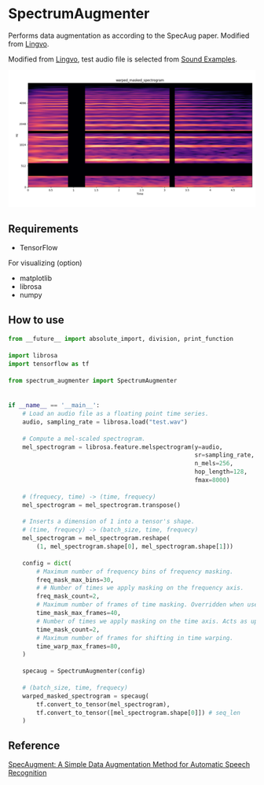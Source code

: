 # SpectrumAugmenter
Performs data augmentation as according to the SpecAug paper. Modified from [Lingvo](https://github.com/tensorflow/lingvo).

Modified from [Lingvo](https://github.com/tensorflow/lingvo), test audio file is selected from [Sound Examples](http://www.music.helsinki.fi/tmt/opetus/uusmedia/esim/index-e.html).


![](demo.png)


## Requirements
- TensorFlow

For visualizing (option)
  - matplotlib
  - librosa
  - numpy

## How to use

```python
from __future__ import absolute_import, division, print_function

import librosa
import tensorflow as tf

from spectrum_augmenter import SpectrumAugmenter


if __name__ == '__main__':
    # Load an audio file as a floating point time series.
    audio, sampling_rate = librosa.load("test.wav")

    # Compute a mel-scaled spectrogram.
    mel_spectrogram = librosa.feature.melspectrogram(y=audio,
                                                     sr=sampling_rate,
                                                     n_mels=256,
                                                     hop_length=128,
                                                     fmax=8000)

    # (frequecy, time) -> (time, frequecy)
    mel_spectrogram = mel_spectrogram.transpose()

    # Inserts a dimension of 1 into a tensor's shape. 
    # (time, frequecy) -> (batch_size, time, frequecy)
    mel_spectrogram = mel_spectrogram.reshape(
        (1, mel_spectrogram.shape[0], mel_spectrogram.shape[1]))

    config = dict(
        # Maximum number of frequency bins of frequency masking.
        freq_mask_max_bins=30,
        # # Number of times we apply masking on the frequency axis.
        freq_mask_count=2,
        # Maximum number of frames of time masking. Overridden when use_dynamic_time_mask_max_frames = True.
        time_mask_max_frames=40,
        # Number of times we apply masking on the time axis. Acts as upper-bound when time_masks_per_frame > 0.
        time_mask_count=2,
        # Maximum number of frames for shifting in time warping.
        time_warp_max_frames=80,
    )

    specaug = SpectrumAugmenter(config)

    # (batch_size, time, frequecy)
    warped_masked_spectrogram = specaug(
        tf.convert_to_tensor(mel_spectrogram),
        tf.convert_to_tensor([mel_spectrogram.shape[0]]) # seq_len
    )


```

## Reference

[SpecAugment: A Simple Data Augmentation Method for Automatic Speech Recognition](https://arxiv.org/pdf/1904.08779.pdf)

